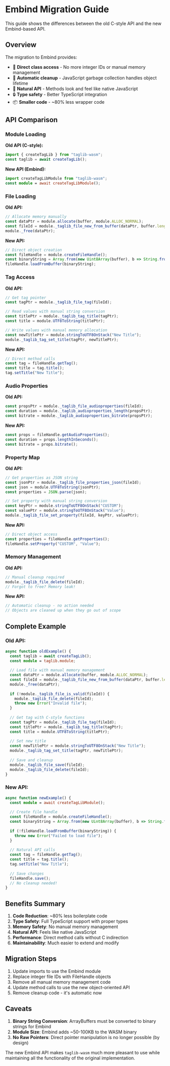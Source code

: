 # Embind Migration Guide

This guide shows the differences between the old C-style API and the new Embind-based API.

## Overview

The migration to Embind provides:
- 🎯 **Direct class access** - No more integer IDs or manual memory management
- 🧹 **Automatic cleanup** - JavaScript garbage collection handles object lifetime
- 📝 **Natural API** - Methods look and feel like native JavaScript
- 🔒 **Type safety** - Better TypeScript integration
- 📦 **Smaller code** - ~80% less wrapper code

## API Comparison

### Module Loading

**Old API (C-style):**
```typescript
import { createTagLib } from "taglib-wasm";
const taglib = await createTagLib();
```

**New API (Embind):**
```typescript
import createTagLibModule from "taglib-wasm";
const module = await createTagLibModule();
```

### File Loading

**Old API:**
```typescript
// Allocate memory manually
const dataPtr = module.allocate(buffer, module.ALLOC_NORMAL);
const fileId = module._taglib_file_new_from_buffer(dataPtr, buffer.length);
module._free(dataPtr);
```

**New API:**
```typescript
// Direct object creation
const fileHandle = module.createFileHandle();
const binaryString = Array.from(new Uint8Array(buffer), b => String.fromCharCode(b)).join('');
fileHandle.loadFromBuffer(binaryString);
```

### Tag Access

**Old API:**
```typescript
// Get tag pointer
const tagPtr = module._taglib_file_tag(fileId);

// Read values with manual string conversion
const titlePtr = module._taglib_tag_title(tagPtr);
const title = module.UTF8ToString(titlePtr);

// Write values with manual memory allocation
const newTitlePtr = module.stringToUTF8OnStack("New Title");
module._taglib_tag_set_title(tagPtr, newTitlePtr);
```

**New API:**
```typescript
// Direct method calls
const tag = fileHandle.getTag();
const title = tag.title();
tag.setTitle("New Title");
```

### Audio Properties

**Old API:**
```typescript
const propsPtr = module._taglib_file_audioproperties(fileId);
const duration = module._taglib_audioproperties_length(propsPtr);
const bitrate = module._taglib_audioproperties_bitrate(propsPtr);
```

**New API:**
```typescript
const props = fileHandle.getAudioProperties();
const duration = props.lengthInSeconds();
const bitrate = props.bitrate();
```

### Property Map

**Old API:**
```typescript
// Get properties as JSON string
const jsonPtr = module._taglib_file_properties_json(fileId);
const json = module.UTF8ToString(jsonPtr);
const properties = JSON.parse(json);

// Set property with manual string conversion
const keyPtr = module.stringToUTF8OnStack("CUSTOM");
const valuePtr = module.stringToUTF8OnStack("Value");
module._taglib_file_set_property(fileId, keyPtr, valuePtr);
```

**New API:**
```typescript
// Direct object access
const properties = fileHandle.getProperties();
fileHandle.setProperty("CUSTOM", "Value");
```

### Memory Management

**Old API:**
```typescript
// Manual cleanup required
module._taglib_file_delete(fileId);
// Forgot to free? Memory leak!
```

**New API:**
```typescript
// Automatic cleanup - no action needed
// Objects are cleaned up when they go out of scope
```

## Complete Example

### Old API:
```typescript
async function oldExample() {
  const taglib = await createTagLib();
  const module = taglib.module;
  
  // Load file with manual memory management
  const dataPtr = module.allocate(buffer, module.ALLOC_NORMAL);
  const fileId = module._taglib_file_new_from_buffer(dataPtr, buffer.length);
  module._free(dataPtr);
  
  if (!module._taglib_file_is_valid(fileId)) {
    module._taglib_file_delete(fileId);
    throw new Error("Invalid file");
  }
  
  // Get tag with C-style functions
  const tagPtr = module._taglib_file_tag(fileId);
  const titlePtr = module._taglib_tag_title(tagPtr);
  const title = module.UTF8ToString(titlePtr);
  
  // Set new title
  const newTitlePtr = module.stringToUTF8OnStack("New Title");
  module._taglib_tag_set_title(tagPtr, newTitlePtr);
  
  // Save and cleanup
  module._taglib_file_save(fileId);
  module._taglib_file_delete(fileId);
}
```

### New API:
```typescript
async function newExample() {
  const module = await createTagLibModule();
  
  // Create file handle
  const fileHandle = module.createFileHandle();
  const binaryString = Array.from(new Uint8Array(buffer), b => String.fromCharCode(b)).join('');
  
  if (!fileHandle.loadFromBuffer(binaryString)) {
    throw new Error("Failed to load file");
  }
  
  // Natural API calls
  const tag = fileHandle.getTag();
  const title = tag.title();
  tag.setTitle("New Title");
  
  // Save changes
  fileHandle.save();
  // No cleanup needed!
}
```

## Benefits Summary

1. **Code Reduction**: ~80% less boilerplate code
2. **Type Safety**: Full TypeScript support with proper types
3. **Memory Safety**: No manual memory management
4. **Natural API**: Feels like native JavaScript
5. **Performance**: Direct method calls without C indirection
6. **Maintainability**: Much easier to extend and modify

## Migration Steps

1. Update imports to use the Embind module
2. Replace integer file IDs with FileHandle objects
3. Remove all manual memory management code
4. Update method calls to use the new object-oriented API
5. Remove cleanup code - it's automatic now

## Caveats

1. **Binary String Conversion**: ArrayBuffers must be converted to binary strings for Embind
2. **Module Size**: Embind adds ~50-100KB to the WASM binary
3. **No Raw Pointers**: Direct pointer manipulation is no longer possible (by design)

The new Embind API makes `taglib-wasm` much more pleasant to use while maintaining all the functionality of the original implementation.